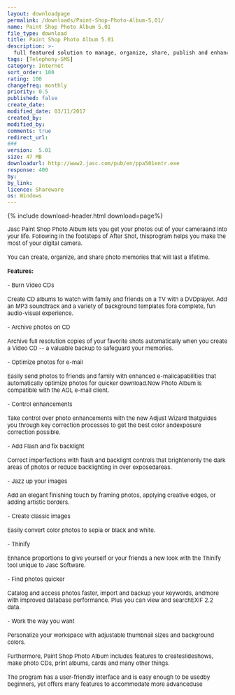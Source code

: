 ```yaml
---
layout: downloadpage
permalink: /downloads/Paint-Shop-Photo-Album-5,01/
name: Paint Shop Photo Album 5.01
file_type: download
title: Paint Shop Photo Album 5.01
description: >-
  full featured solution to manage, organize, share, publish and enhance your digital photos
tags: [Telephony-SMS]
category: Internet
sort_order: 100
rating: 100
changefreq: monthly
priority: 0.5
published: false
create_date: 
modified_date: 03/11/2017
created_by: 
modified_by: 
comments: true
redirect_url: 
### 
version:  5.01
size: 47 MB
downloadurl: http://www2.jasc.com/pub/en/ppa501entr.exe
response: 400
by: 
by_link: 
licence: Shareware
os: Windows
---
```


{% include download-header.html download=page%}

<p style="fix-download-text !important">
<p><font size="2"><p>Jasc Paint Shop Photo Album lets you get your photos out of your cameraand into your life. Following in the footsteps of After Shot, thisprogram helps you make the most of your digital camera. <br />
<br />
You can create, organize, and share photo memories that will last a lifetime.<br />
<br />
<strong>Features:</strong><br />
<br />
- Burn Video CDs<br />
<br />
Create CD albums to watch with family and friends on a TV with a DVDplayer. Add an MP3 soundtrack and a variety of background templates fora complete, fun audio-visual experience.<br />
<br />
- Archive photos on CD<br />
<br />
Archive full resolution copies of your favorite shots automatically when you create a Video CD -- a valuable backup to safeguard your memories.<br />
<br />
- Optimize photos for e-mail</a><br />
<br />
Easily send photos to friends and family with enhanced e-mailcapabilities that automatically optimize photos for quicker download.Now Photo Album is compatible with the AOL e-mail client.<br />
<br />
- Control enhancements<br />
<br />
Take control over photo enhancements with the new Adjust Wizard thatguides you through key correction processes to get the best color andexposure correction possible.<br />
<br />
- Add Flash and fix backlight<br />
<br />
Correct imperfections with flash and backlight controls that brightenonly the dark areas of photos or reduce backlighting in over exposedareas.<br />
<br />
- Jazz up your images<br />
<br />
Add an elegant finishing touch by framing photos, applying creative edges, or adding artistic borders.<br />
<br />
- Create classic images<br />
<br />
Easily convert color photos to sepia or black and white.<br />
<br />
- Thinify<br />
<br />
Enhance proportions to give yourself or your friends a new look with the Thinify tool unique to Jasc Software.<br />
<br />
- Find photos quicker<br />
<br />
Catalog and access photos faster, import and backup your keywords, andmore with improved database performance. Plus you can view and searchEXIF 2.2 data.<br />
<br />
- Work the way you want<br />
<br />
Personalize your workspace with adjustable thumbnail sizes and background colors.<br />
<br />
Furthermore, Paint Shop Photo Album includes features to createslideshows, make photo CDs, print albums, cards and many other things. <br />
<br />
The program has a user-friendly interface and is easy enough to be usedby beginners, yet offers many features to accommodate more advanceduse</p></p></p>
